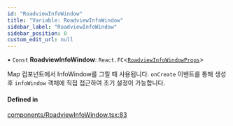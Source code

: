 ```yaml
---
id: "RoadviewInfoWindow"
title: "Variable: RoadviewInfoWindow"
sidebar_label: "RoadviewInfoWindow"
sidebar_position: 0
custom_edit_url: null
---
```


• `Const` **RoadviewInfoWindow**: `React.FC`<[`RoadviewInfoWindowProps`](../interfaces/RoadviewInfoWindowProps.md)\>

Map 컴포넌트에서 InfoWindow를 그릴 때 사용됩니다.
`onCreate` 이벤트를 통해 생성 후 `infoWindow` 객체에 직접 접근하여 초기 설정이 가능합니다.

#### Defined in

[components/RoadviewInfoWindow.tsx:83](https://github.com/JaeSeoKim/react-kakao-maps/blob/1c2440a/src/components/RoadviewInfoWindow.tsx#L83)
